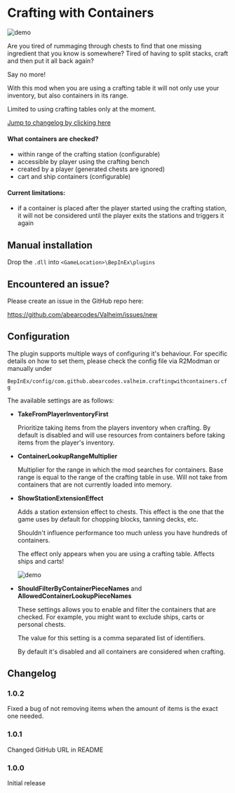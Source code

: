 ﻿# Crafting with Containers

![demo](https://i.imgur.com/o2P8aT2.png)

Are you tired of rummaging through chests to find that one missing ingredient that you know
is somewhere? Tired of having to split stacks, craft and then put it all back again? 

Say no more!

With this mod when you are using a crafting table it will not only use your inventory, 
but also containers in its range.  

Limited to using crafting tables only at the moment. 

[Jump to changelog by clicking here](#changelog)

#### What containers are checked?
- within range of the crafting station (configurable)
- accessible by player using the crafting bench
- created by a player (generated chests are ignored)
- cart and ship containers (configurable)

#### Current limitations:
- if a container is placed after the player started using the crafting station, 
  it will not be considered until the player exits the stations and triggers it again
  
## Manual installation

Drop the `.dll` into `<GameLocation>\BepInEx\plugins`

## Encountered an issue?

Please create an issue in the GitHub repo here:

https://github.com/abearcodes/Valheim/issues/new

## Configuration

The plugin supports multiple ways of configuring it's behaviour. 
For specific details on how to set them, please check the config file
via R2Modman or manually under 

`BepInEx/config/com.github.abearcodes.valheim.craftingwithcontainers.cfg` 

The available settings are as follows:

- **TakeFromPlayerInventoryFirst**

  Prioritize taking items from the players inventory when crafting. 
  By default is disabled and will use resources from containers before
  taking items from the player's inventory. 

- **ContainerLookupRangeMultiplier**

  Multiplier for the range in which the mod searches for containers.
  Base range is equal to the range of the crafting table in use.
  Will not take from containers that are not currently loaded into memory.
     
- **ShowStationExtensionEffect**

  Adds a station extension effect to chests. This effect is the one that
  the game uses by default for chopping blocks, tanning decks, etc.
  
  Shouldn't influence performance too much unless you have hundreds of containers.
  
  The effect only appears when you are using a crafting table. Affects ships and carts!
  
  ![demo](https://i.imgur.com/O8AGTgH.png)
      
 
 - **ShouldFilterByContainerPieceNames** and **AllowedContainerLookupPieceNames**
 
    These settings allows you to enable and filter the containers that are checked.
    For example, you might want to exclude ships, carts or personal chests.
    
    The value for this setting is a comma separated list of identifiers.     
     
    By default it's disabled and all containers are considered when crafting. 
 
 
 ## Changelog
 
 ### 1.0.2
 
 Fixed a bug of not removing items when the amount of items is the exact
 one needed. 
 
 ### 1.0.1
 
 Changed GitHub URL in README
 
 ### 1.0.0 
 
 Initial release